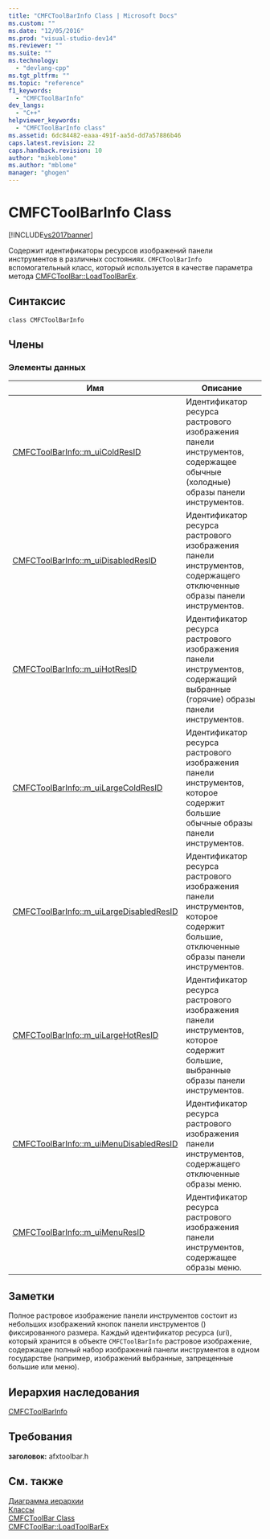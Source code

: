 ```yaml
---
title: "CMFCToolBarInfo Class | Microsoft Docs"
ms.custom: ""
ms.date: "12/05/2016"
ms.prod: "visual-studio-dev14"
ms.reviewer: ""
ms.suite: ""
ms.technology: 
  - "devlang-cpp"
ms.tgt_pltfrm: ""
ms.topic: "reference"
f1_keywords: 
  - "CMFCToolBarInfo"
dev_langs: 
  - "C++"
helpviewer_keywords: 
  - "CMFCToolBarInfo class"
ms.assetid: 6dc84482-eaaa-491f-aa5d-dd7a57886b46
caps.latest.revision: 22
caps.handback.revision: 10
author: "mikeblome"
ms.author: "mblome"
manager: "ghogen"
---
```

# CMFCToolBarInfo Class
[!INCLUDE[vs2017banner](../../assembler/inline/includes/vs2017banner.md)]

Содержит идентификаторы ресурсов изображений панели инструментов в различных состояниях.  `CMFCToolBarInfo` вспомогательный класс, который используется в качестве параметра метода [CMFCToolBar::LoadToolBarEx](../Topic/CMFCToolBar::LoadToolBarEx.md).  
  
## Синтаксис  
  
```  
class CMFCToolBarInfo  
```  
  
## Члены  
  
### Элементы данных  
  
|Имя|Описание|  
|---------|--------------|  
|[CMFCToolBarInfo::m\_uiColdResID](../Topic/CMFCToolBarInfo::m_uiColdResID.md)|Идентификатор ресурса растрового изображения панели инструментов, содержащее обычные \(холодные\) образы панели инструментов.|  
|[CMFCToolBarInfo::m\_uiDisabledResID](../Topic/CMFCToolBarInfo::m_uiDisabledResID.md)|Идентификатор ресурса растрового изображения панели инструментов, содержащего отключенные образы панели инструментов.|  
|[CMFCToolBarInfo::m\_uiHotResID](../Topic/CMFCToolBarInfo::m_uiHotResID.md)|Идентификатор ресурса растрового изображения панели инструментов, содержащий выбранные \(горячие\) образы панели инструментов.|  
|[CMFCToolBarInfo::m\_uiLargeColdResID](../Topic/CMFCToolBarInfo::m_uiLargeColdResID.md)|Идентификатор ресурса растрового изображения панели инструментов, которое содержит большие обычные образы панели инструментов.|  
|[CMFCToolBarInfo::m\_uiLargeDisabledResID](../Topic/CMFCToolBarInfo::m_uiLargeDisabledResID.md)|Идентификатор ресурса растрового изображения панели инструментов, которое содержит большие, отключенные образы панели инструментов.|  
|[CMFCToolBarInfo::m\_uiLargeHotResID](../Topic/CMFCToolBarInfo::m_uiLargeHotResID.md)|Идентификатор ресурса растрового изображения панели инструментов, которое содержит большие, выбранные образы панели инструментов.|  
|[CMFCToolBarInfo::m\_uiMenuDisabledResID](../Topic/CMFCToolBarInfo::m_uiMenuDisabledResID.md)|Идентификатор ресурса растрового изображения панели инструментов, содержащего отключенные образы меню.|  
|[CMFCToolBarInfo::m\_uiMenuResID](../Topic/CMFCToolBarInfo::m_uiMenuResID.md)|Идентификатор ресурса растрового изображения панели инструментов, содержащее образы меню.|  
  
## Заметки  
 Полное растровое изображение панели инструментов состоит из небольших изображений кнопок панели инструментов \(\) фиксированного размера.  Каждый идентификатор ресурса \(uri\), который хранится в объекте `CMFCToolBarInfo` растровое изображение, содержащее полный набор изображений панели инструментов в одном государстве \(например, изображений выбранные, запрещенные большие или меню\).  
  
## Иерархия наследования  
 [CMFCToolBarInfo](../../mfc/reference/cmfctoolbarinfo-class.md)  
  
## Требования  
 **заголовок:** afxtoolbar.h  
  
## См. также  
 [Диаграмма иерархии](../../mfc/hierarchy-chart.md)   
 [Классы](../Topic/MFC%20Classes.md)   
 [CMFCToolBar Class](../../mfc/reference/cmfctoolbar-class.md)   
 [CMFCToolBar::LoadToolBarEx](../Topic/CMFCToolBar::LoadToolBarEx.md)